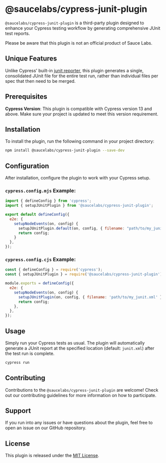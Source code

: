 # @saucelabs/cypress-junit-plugin

`@saucelabs/cypress-junit-plugin` is a third-party plugin designed to enhance your Cypress testing workflow by generating comprehensive JUnit test reports.

Please be aware that this plugin is not an official product of Sauce Labs.

## Unique Features

Unlike Cypress' built-in [junit reporter](https://docs.cypress.io/guides/tooling/reporters), this plugin generates a single, consolidated JUnit file for the entire test run, rather than individual files per spec that then need to be merged.

## Prerequisites

**Cypress Version**: This plugin is compatible with Cypress version 13 and above. Make sure your project is updated to meet this version requirement.

## Installation

To install the plugin, run the following command in your project directory:

```bash
npm install @saucelabs/cypress-junit-plugin --save-dev
```

## Configuration

After installation, configure the plugin to work with your Cypress setup.

### `cypress.config.mjs` Example:

```javascript
import { defineConfig } from 'cypress';
import { setupJUnitPlugin } from '@saucelabs/cypress-junit-plugin';

export default defineConfig({
  e2e: {
    setupNodeEvents(on, config) {
      setupJUnitPlugin.default(on, config, { filename: "path/to/my_junit.xml" });
      return config;
    }
  },
});
```

### `cypress.config.cjs` Example:

```javascript
const { defineConfig } = require('cypress');
const { setupJUnitPlugin } = require('@saucelabs/cypress-junit-plugin');

module.exports = defineConfig({
  e2e: {
    setupNodeEvents(on, config) {
      setupJUnitPlugin(on, config, { filename: 'path/to/my_junit.xml' });
      return config;
    },
  },
});
```

## Usage

Simply run your Cypress tests as usual. The plugin will automatically generate a JUnit report at the specified location (default: `junit.xml`) after the test run is complete.

```bash
cypress run
```

## Contributing

Contributions to the `@saucelabs/cypress-junit-plugin` are welcome! Check out our contributing guidelines for more information on how to participate.

## Support

If you run into any issues or have questions about the plugin, feel free to open an issue on our GitHub repository.

## License

This plugin is released under the [MIT License](LICENSE).
